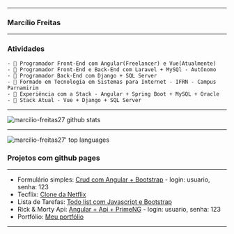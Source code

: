 ***
### Marcílio Freitas
***
### Atividades
```
- 🔭 Programador Front-End com Angular(Freelancer) e Vue(Atualmente)
- 🔭 Programador Front-End e Back-End com Laravel + MySQl - Autônomo
- 🔭 Programador Back-End com Django + SQL Server
- 🔭 Formado em Tecnologia em Sistemas para Internet - IFRN - Campus Parnamirim
- 🌱 Experiência com a Stack - Angular + Spring Boot + MySQL + Oracle
- 🌱 Stack Atual - Vue + Django + SQL Server

```
***
![marcilio-freitas27 github stats](https://github-readme-stats.vercel.app/api?username=marcilio-freitas27&theme=blue-green)
***
![marcilio-freitas27' top languages](https://github-readme-stats.vercel.app/api/top-langs/?username=marcilio-freitas27&hide_progress=true&theme=blue-green)
### Projetos com github pages
***
- Formulário simples: [Crud com Angular + Bootstrap](https://marcilio-freitas27.github.io/formulario-simples/) - login: usuario, senha: 123
- Tecflix: [Clone da Netflix](https://marcilio-freitas27.github.io/tecflix/)
- Lista de Tarefas: [Todo list com Javascript e Bootstrap](https://marcilio-freitas27.github.io/lista-de-tarefas/)
- Rick & Morty Api: [Angular + Api + PrimeNG](https://marcilio-freitas27.github.io/angular-rickandmorty/) - login: usuario, senha: 123
- Portfólio: [Meu portfólio](https://marcilio-freitas27.github.io/portfolio/)
***

